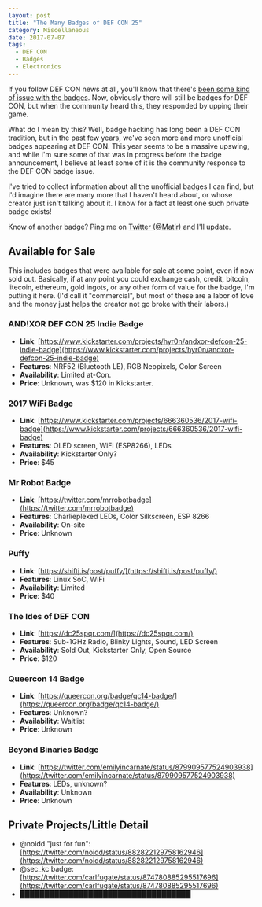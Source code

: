 ```yaml
---
layout: post
title: "The Many Badges of DEF CON 25"
category: Miscellaneous
date: 2017-07-07
tags:
  - DEF CON
  - Badges
  - Electronics
---
```


If you follow DEF CON news at all, you'll know that there's
[been some kind of issue with the
badges](https://www.defcon.org/html/defcon-25/dc-25-news.html#dc25badgeannounce).
Now, obviously there will still be badges for DEF CON, but when the community
heard this, they responded by upping their game.

What do I mean by this?  Well, badge hacking has long been a DEF CON tradition,
but in the past few years, we've seen more and more unofficial badges appearing
at DEF CON.  This year seems to be a massive upswing, and while I'm sure some of
that was in progress before the badge announcement, I believe at least some of
it is the community response to the DEF CON badge issue.

I've tried to collect information about all the unofficial badges I can find,
but I'd imagine there are many more that I haven't heard about, or whose creator
just isn't talking about it.  I know for a fact at least one such private badge
exists!

Know of another badge?  Ping me on [Twitter (@Matir)](https://twitter.com/matir)
and I'll update.

## Available for Sale ##

This includes badges that were available for sale at some point, even if now
sold out.  Basically, if at any point you could exchange cash, credit, bitcoin,
litecoin, ethereum, gold ingots, or any other form of value for the badge, I'm
putting it here.  (I'd call it "commercial", but most of these are a labor of
love and the money just helps the creator not go broke with their labors.)

### AND!XOR DEF CON 25 Indie Badge ###

* **Link**: [https://www.kickstarter.com/projects/hyr0n/andxor-defcon-25-indie-badge](https://www.kickstarter.com/projects/hyr0n/andxor-defcon-25-indie-badge)
* **Features**: NRF52 (Bluetooth LE), RGB Neopixels, Color Screen
* **Availability**: Limited at-Con.
* **Price**: Unknown, was $120 in Kickstarter.

### 2017 WiFi Badge ###

* **Link**: [https://www.kickstarter.com/projects/666360536/2017-wifi-badge](https://www.kickstarter.com/projects/666360536/2017-wifi-badge)
* **Features**: OLED screen, WiFi (ESP8266), LEDs
* **Availability**: Kickstarter Only?
* **Price**: $45

### Mr Robot Badge ###

* **Link**: [https://twitter.com/mrrobotbadge](https://twitter.com/mrrobotbadge)
* **Features**: Charlieplexed LEDs, Color Silkscreen, ESP 8266
* **Availability**: On-site
* **Price**: Unknown

### Puffy ###

* **Link**: [https://shiftj.is/post/puffy/](https://shiftj.is/post/puffy/)
* **Features**: Linux SoC, WiFi
* **Availability**: Limited
* **Price**: $40

### The Ides of DEF CON ###

* **Link**: [https://dc25spqr.com/](https://dc25spqr.com/)
* **Features**: Sub-1GHz Radio, Blinky Lights, Sound, LED Screen
* **Availability**: Sold Out, Kickstarter Only, Open Source
* **Price**: $120

### Queercon 14 Badge ###

* **Link**: [https://queercon.org/badge/qc14-badge/](https://queercon.org/badge/qc14-badge/)
* **Features**: Unknown?
* **Availability**: Waitlist
* **Price**: Unknown

### Beyond Binaries Badge ###

* **Link**: [https://twitter.com/emilyincarnate/status/879909577524903938](https://twitter.com/emilyincarnate/status/879909577524903938)
* **Features**: LEDs, unknown?
* **Availability**: Unknown
* **Price**: Unknown

## Private Projects/Little Detail ##

* @noidd "just for fun":
  [https://twitter.com/noidd/status/882822129758162946](https://twitter.com/noidd/status/882822129758162946)
* @sec_kc badge: [https://twitter.com/carlfugate/status/874780885295517696](https://twitter.com/carlfugate/status/874780885295517696)
* &#9608;&#9608;&#9608;&#9608;&#9608;&#9608;&#9608;&#9608;&#9608;&#9608;&#9608;&#9608;&#9608;&#9608;&#9608;&#9608;&#9608;&#9608;&#9608;&#9608;&#9608;&#9608;&#9608;&#9608;&#9608;&#9608;&#9608;&#9608;&#9608;&#9608;&#9608;&#9608;&#9608;&#9608;&#9608;
